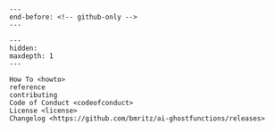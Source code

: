 ```{include} ../README.md
---
end-before: <!-- github-only -->
---
```

[license]: license
[contributor guide]: contributing
[command-line reference]: usage

```{toctree}
---
hidden:
maxdepth: 1
---

How To <howto>
reference
contributing
Code of Conduct <codeofconduct>
License <license>
Changelog <https://github.com/bmritz/ai-ghostfunctions/releases>
```

